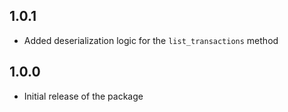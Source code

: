 ## 1.0.1

- Added deserialization logic for the `list_transactions` method

## 1.0.0

- Initial release of the package
